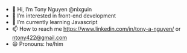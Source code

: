 - 👋 Hi, I’m Tony Nguyen @nixguin
- 👀 I’m interested in front-end development
- 🌱 I’m currently learning Javascript
- 📫 How to reach me https://www.linkedin.com/in/tony-a-nguyen/ or ntony422@gmail.com
- 😄 Pronouns: he/him

<!---
nixguin/nixguin is a ✨ special ✨ repository because its `README.md` (this file) appears on your GitHub profile.
You can click the Preview link to take a look at your changes.
--->
